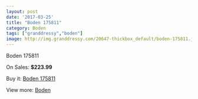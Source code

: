 ```yaml
---
layout: post
date: '2017-03-25'
title: "Boden 175811"
category: Boden
tags: ["granddressy","boden"]
image: http://img.granddressy.com/20647-thickbox_default/boden-175811.jpg
---
```

Boden 175811

On Sales: **$223.99**
<a href="https://www.granddressy.com/en/boden/19623-boden-175811.html"><amp-img layout="responsive" width="600" height="600" src="//img.granddressy.com/20647-thickbox_default/boden-175811.jpg" alt="Boden 175811 0" /></a>

Buy it: [Boden 175811](https://www.granddressy.com/en/boden/19623-boden-175811.html "Boden 175811")

View more: [Boden](https://www.granddressy.com/en/466-boden "Boden")